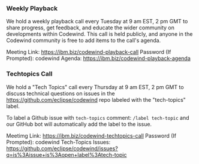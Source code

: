 
### Weekly Playback

We hold a weekly playback call every Tuesday at 9 am EST, 2 pm GMT to share progress, get feedback, and educate the wider community on developments within Codewind. This call is held publicly, and anyone in the Codewind community is free to add items to the call's agenda.

Meeting Link: https://ibm.biz/codewind-playback-call
Password (If Prompted): codewind
Agenda: https://ibm.biz/codewind-playback-agenda

### Techtopics Call

We hold a "Tech Topics" call every Thursday at 9 am EST, 2 pm GMT to discuss technical questions on issues in the https://github.com/eclipse/codewind repo labeled with the "tech-topics" label.

To label a Github issue with `tech-topics` comment: `/label tech-topic` and our GitHub bot will automatically add the label to the issue.

Meetimg Link: https://ibm.biz/codewind-techtopics-call
Password (If Prompted): codewind
Tech-Topics Issues: https://github.com/eclipse/codewind/issues?q=is%3Aissue+is%3Aopen+label%3Atech-topic